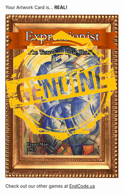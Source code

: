 Your Artwork Card is... 
  **REAL!**
 
 ![alt text](ArtworThe_Tower_of_Blue_Horses_Real[face,1].png?raw=true "Artwork Card")  
 
 
 
 
 
 Check out our other games at [EndCode.us](https://endcode.us/)